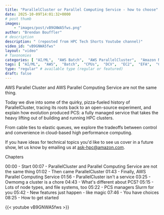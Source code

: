 ```yaml
---
title: "ParallelCluster or Parallel Computing Service - how to choose"
date: 2025-10-09T14:01:32+0000
# post thumb
images:
    - "images/post/vB9GNWA5fws.png"
author: "Brendan Bouffler"
# description
description: " (reposted from HPC Tech Shorts Youtube channel)"
video_id: "vB9GNWA5fws"
layout: "video"
# Taxonomies
categories: [ "AI/ML",  "AWS Batch",  "AWS ParallelCluster",  "Amazon NICE DCV",  "Elastic Fabric Adapter",  "Life Sciences", ]
tags: [ "AI/ML",  "AWS",  "Batch",  "CPUs",  "DCV",  "EC2",  "EFA",  "GPUs",  "HPC",  "High Performance Computing",  "Lustre",  "MPI",  "NCCL",  "ParallelCluster",  "Schedulers",  "Storage",  "autoscaling",  "aws batch",  "bioinformatics",  "cloud computing",  "elastic",  "elastic fabric adapter",  "hpc instances",  "infiniband",  "job scheduling",  "scientific computing",  "supercomputing",  "technical computing",  "tightly-coupled",  "virtualization",  "vizualization",  "techshorts", ]
type: "regular" # available type (regular or featured)
draft: false
---
```


AWS Parallel Cluster and AWS Parallel Computing Service are not the same thing.

Today we dive into some of the quirky, pizza-fueled history of ParallelCluster, tracing its roots back to an open-source experiment, and explain how evolution produced PCS: a fully managed service that takes the heavy lifting out of building and running HPC clusters.

From cable ties to elastic queues, we explore the tradeoffs between control and convenience in cloud-based high performance computing.

If you have ideas for technical topics you'd like to see us cover in a future show, let us know by emailing us at ask-hpc@amazon.com.

Chapters

00:00 - Start
00:07 - ParallelCluster and Parallel Computing Service are not the same thing
01:02 - Then came ParallelCluster
01:43 - Finally, AWS Parallel Computing Service
01:56 - ParallelCluster isn't a service
03:25 - Owmomg a cluster is a chore
04:43 - What's different about PCS?
05:15 - Lots of node types, and file systems, too
05:22 - PCS managers Slurm for you
05:42 - New features just happen - like magic
07:46 - You have choices
08:25 - How to get started

{{< youtube vB9GNWA5fws >}}